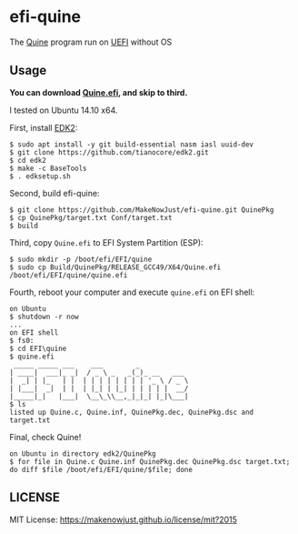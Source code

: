 # efi-quine

The [Quine](http://en.wikipedia.org/wiki/Quine_%28computing%29) program run on [UEFI](http://en.wikipedia.org/wiki/Unified_Extensible_Firmware_Interface) without OS

## Usage

__You can download [Quine.efi](https://github.com/MakeNowJust/uefi-quine/releases/download/v1.0/Quine.efi), and skip to third.__

I tested on Ubuntu 14.10 x64.

First, install [EDK2](https://github.com/tianocore/edk2):

```console
$ sudo apt install -y git build-essential nasm iasl uuid-dev
$ git clone https://github.com/tianocore/edk2.git
$ cd edk2
$ make -c BaseTools
$ . edksetup.sh
```

Second, build efi-quine:

```console
$ git clone https://github.com/MakeNowJust/efi-quine.git QuinePkg
$ cp QuinePkg/target.txt Conf/target.txt
$ build
```

Third, copy `Quine.efi` to EFI System Partition (ESP):

```console
$ sudo mkdir -p /boot/efi/EFI/quine
$ sudo cp Build/QuinePkg/RELEASE_GCC49/X64/Quine.efi /boot/efi/EFI/quine/quine.efi
```

Fourth, reboot your computer and execute `quine.efi` on EFI shell:

```console
on Ubuntu
$ shutdown -r now
...
on EFI shell
$ fs0:
$ cd EFI\quine
$ quine.efi
 _____ _____ ___    ___        _            
| ____|  ___|_ _|  / _ \ _   _(_)_ __   ___ 
|  _| | |_   | |  | | | | | | | | '_ \ / _ \
| |___|  _|  | |  | |_| | |_| | | | | |  __/
|_____|_|   |___|  \__\_\\__,_|_|_| |_|\___|
$ ls
listed up Quine.c, Quine.inf, QuinePkg.dec, QuinePkg.dsc and target.txt
```

Final, check Quine!

```console
on Ubuntu in directory edk2/QuinePkg
$ for file in Quine.c Quine.inf QuinePkg.dec QuinePkg.dsc target.txt; do diff $file /boot/efi/EFI/quine/$file; done
```


## LICENSE

MIT License: <https://makenowjust.github.io/license/mit?2015>
